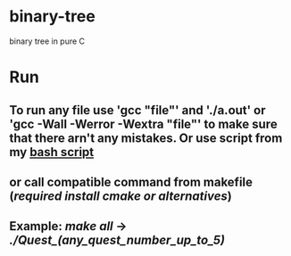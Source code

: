 # binary-tree
binary tree in pure C

# Run
## To run any file use 'gcc "file"' and './a.out' or 'gcc -Wall -Werror -Wextra "file"' to make sure that there arn't any mistakes. Or use script from my [bash script](https://github.com/nzdYmxm/TerminalScriptHelper)
## or call compatible command from makefile (*required install cmake or alternatives*)
## Example: ***make all*** -> ***./Quest_(*any_quest_number_up_to_5*)***

